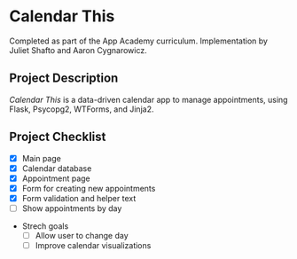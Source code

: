 # Calendar This
Completed as part of the App Academy curriculum. Implementation by Juliet Shafto and Aaron Cygnarowicz.

## Project Description
_Calendar This_ is a data-driven calendar app to manage appointments, using Flask, Psycopg2, WTForms, and Jinja2.

## Project Checklist
- [x] Main page
- [x] Calendar database
- [x] Appointment page
- [x] Form for creating new appointments
- [x] Form validation and helper text
- [ ] Show appointments by day
- Strech goals
  - [ ] Allow user to change day
  - [ ] Improve calendar visualizations
